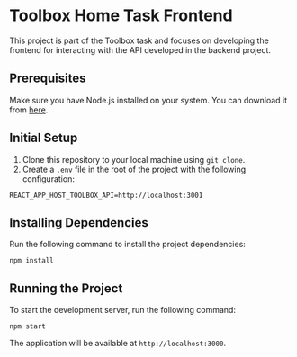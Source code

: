 # Toolbox Home Task Frontend

This project is part of the Toolbox task and focuses on developing the frontend for interacting with the API developed in the backend project.

## Prerequisites

Make sure you have Node.js installed on your system. You can download it from [here](https://nodejs.org/).

## Initial Setup

1. Clone this repository to your local machine using `git clone`.
2. Create a `.env` file in the root of the project with the following configuration:

```
REACT_APP_HOST_TOOLBOX_API=http://localhost:3001
```

## Installing Dependencies

Run the following command to install the project dependencies:

```
npm install
```

## Running the Project

To start the development server, run the following command:

```
npm start
```

The application will be available at `http://localhost:3000`.
